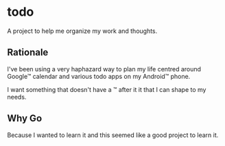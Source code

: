 # todo

A project to help me organize my work and thoughts.

## Rationale

I've been using a very haphazard way to plan my life centred around Google™
calendar and various todo apps on my Android™ phone.

I want something that doesn't have a ™ after it it that I can shape to my needs.

## Why Go

Because I wanted to learn it and this seemed like a good project to learn it.
